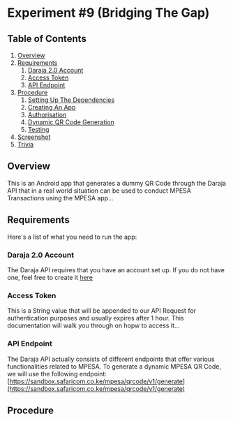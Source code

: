 
# Experiment #9 (Bridging The Gap)

## Table of Contents

1. [Overview](#Overview)
2. [Requirements](#Requirements)
   1. [Daraja 2.0 Account](#Daraja-2.0-Account)
   2. [Access Token](#Access-Token)
   3. [API Endpoint](#API-Endpoint)
3. [Procedure](#Procedure)
   1. [Setting Up The Dependencies](#Setting-Up-The-Dependencies)
   2. [Creating An App](#Creating-An-App)
   3. [Authorisation](#Authorisation)
   4. [Dynamic QR Code Generation](#Dynamic-QR-Code-Generation)
   5. [Testing](#Testing)
4. [Screenshot](#Screenshot)
5. [Trivia](#Trivia)

## Overview
This is an Android app that generates a dummy QR Code through the Daraja API that in a real world situation can be used to conduct MPESA Transactions using the MPESA app...

## Requirements
Here's a list of what you need to run the app:
### Daraja 2.0 Account
The Daraja API requires that you have an account set up. If you do not have one, feel free to create it [here](https://developer.safaricom.co.ke/)

### Access Token
This is a String value that will be appended to our API Request for authentication purposes and usually expires after 1 hour. This documentation will walk you through on hopw to access it...

### API Endpoint
The Daraja API actually consists of different endpoints that offer various functionalities related to MPESA. To generate a dynamic MPESA QR Code, we will use the following endpoint: [https://sandbox.safaricom.co.ke/mpesa/qrcode/v1/generate](https://sandbox.safaricom.co.ke/mpesa/qrcode/v1/generate)

## Procedure